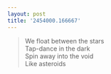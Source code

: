 ```yaml
---
layout: post
title: '2454000.166667'
---
```


> We float between the stars  
> Tap-dance in the dark  
> Spin away into the void  
> Like asteroids

<!--kg-card-end: markdown-->